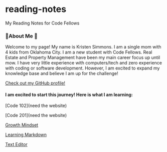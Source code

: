 # reading-notes
My Reading Notes for Code Fellows

### 💜About Me 💜
Welcome to my page! My name is Kristen Simmons. I am a single mom with 4 kids from Oklahoma City. I am a new student with Code Fellows. Real Estate and Property Management have been my main career focus up until mow. I have very little experience with computers/tech and zero experience with coding or software development. However, I am excited to expand my knowledge base and believe I am up for the challenge! 

[Check out my GitHub profile!](https://github.com/KristenSimmons/)

#### I am excited to start this journey! Here is what I am learning:

[Code 102](need the website) <br>

[Code 201](need the website)

[Growth Mindset](https://kristensimmons.github.io/reading-notes/growth-mindset)

[Learning Markdown](https://kristensimmons.github.io/reading-notes/learning-markdown)

[Text Editor](https://kristensimmons.github.io/reading-notes/text-editor)





